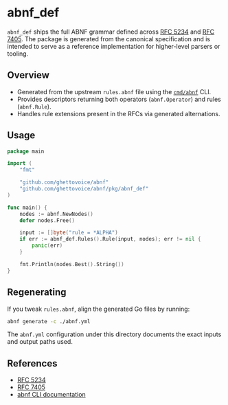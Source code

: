 # abnf_def

`abnf_def` ships the full ABNF grammar defined across [RFC 5234](https://www.rfc-editor.org/rfc/rfc5234) and [RFC 7405](https://www.rfc-editor.org/rfc/rfc7405). The package is generated from the canonical specification and is intended to serve as a reference implementation for higher-level parsers or tooling.

## Overview

- Generated from the upstream `rules.abnf` file using the [`cmd/abnf`](../../cmd/abnf) CLI.
- Provides descriptors returning both operators (`abnf.Operator`) and rules (`abnf.Rule`).
- Handles rule extensions present in the RFCs via generated alternations.

## Usage

```go
package main

import (
    "fmt"

    "github.com/ghettovoice/abnf"
    "github.com/ghettovoice/abnf/pkg/abnf_def"
)

func main() {
    nodes := abnf.NewNodes()
    defer nodes.Free()

    input := []byte("rule = *ALPHA")
    if err := abnf_def.Rules().Rule(input, nodes); err != nil {
        panic(err)
    }

    fmt.Println(nodes.Best().String())
}
```

## Regenerating

If you tweak `rules.abnf`, align the generated Go files by running:

```bash
abnf generate -c ./abnf.yml
```

The `abnf.yml` configuration under this directory documents the exact inputs and output paths used.

## References

- [RFC 5234](https://www.rfc-editor.org/rfc/rfc5234)
- [RFC 7405](https://www.rfc-editor.org/rfc/rfc7405)
- [abnf CLI documentation](../../cmd/abnf/README.md)
